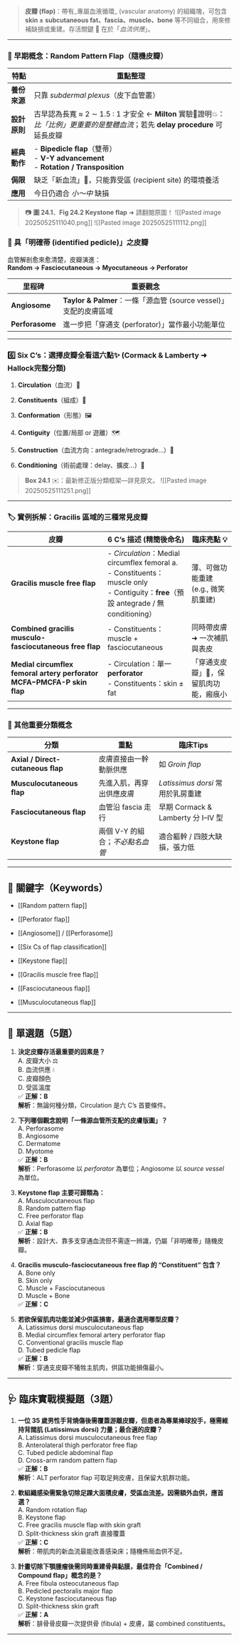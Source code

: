 

> **皮瓣 (flap)**：帶有_專屬血液循環_ (vascular anatomy) 的組織塊，可包含 **skin ± subcutaneous fat、fascia、muscle、bone** 等不同組合，用來修補缺損或重建。存活關鍵 🔑 在於「_血流供應_」。

---

### 🌱 早期概念：Random Pattern Flap（隨機皮瓣）

| 特點       | 重點整理                                                                                         |
| -------- | -------------------------------------------------------------------------------------------- |
| **養份來源** | 只靠 _subdermal plexus_（皮下血管叢）                                                                 |
| **設計原則** | 古早認為長寬 ≈ 2 ∼ 1.5 : 1 才安全 ← **Milton** 實驗🐷證明💥：_比「比例」更重要的是整體血流_；若先 **delay procedure** 可延長皮瓣 |
| **經典動作** | - **Bipedicle flap**（雙蒂）<br>- **V-Y advancement**<br>- **Rotation / Transposition**          |
| **侷限**   | 缺乏「新血流」🔄，只能靠受區 (recipient site) 的環境養活                                                       |
| **應用**   | 今日仍適合 _小～中_ 缺損                                                                               |

> 📷 **圖 24.1**、**Fig 24.2 Keystone flap** ➜ 請翻閱原圖！
![[Pasted image 20250525111040.png]]
![[Pasted image 20250525111112.png]]



### 🧭 具「明確蒂 (identified pedicle)」之皮瓣

血管解剖愈來愈清楚，皮瓣演進：  
**Random → Fasciocutaneous → Myocutaneous → Perforator**

|里程碑|重要觀念|
|---|---|
|**Angiosome**|**Taylor & Palmer**：一條「源血管 (source vessel)」支配的皮膚區域|
|**Perforasome**|進一步把「穿通支 (perforator)」當作最小功能單位|

---

### 6️⃣ **Six C’s**：選擇皮瓣全看這六點✨ (Cormack & Lamberty ➜ Hallock完整分類)

1. **Circulation**（血流）🌊
    
2. **Constituents**（組成）🔧
    
3. **Conformation**（形態）🖼️
    
4. **Contiguity**（位置/局部 or 遊離）🗺️
    
5. **Construction**（血流方向：antegrade/retrograde…）🔄
    
6. **Conditioning**（術前處理：delay、擴皮…）🚦
    

> **Box 24.1** ✉️：最新修正版分類框架—詳見原文。
![[Pasted image 20250525111251.png]]
---

### 🏷️ 實例拆解：Gracilis 區域的三種常見皮瓣

| 皮瓣                                                                     | 6 C’s 描述 (精簡後命名)                                                                                                                   | 臨床亮點 💡                |
| ---------------------------------------------------------------------- | ---------------------------------------------------------------------------------------------------------------------------------- | ---------------------- |
| **Gracilis muscle free flap**                                          | - _Circulation_：Medial circumflex femoral a.<br>- Constituents：muscle only<br>- Contiguity：**free**（預設 antegrade / 無 conditioning） | 薄、可做功能重建 (e.g., 微笑肌重建) |
| **Combined gracilis musculo-fasciocutaneous free flap**                | - Constituents：muscle + fasciocutaneous                                                                                            | 同時帶皮膚 ➜ 一次補肌與表皮        |
| **Medial circumflex femoral artery perforator MCFA−PMCFA-P skin flap** | - Circulation：單一 **perforator**<br>- Constituents：skin ± fat                                                                       | 「穿通支皮瓣」💉，保留肌肉功能，瘢痕小   |

---

### 🧩 其他重要分類概念

| 分類                                | 重點                  | 臨床Tips                         |
| --------------------------------- | ------------------- | ------------------------------ |
| **Axial / Direct-cutaneous flap** | 皮膚直接由一幹動脈供應         | 如 _Groin flap_                 |
| **Musculocutaneous flap**         | 先進入肌，再穿出供應皮膚        | _Latissimus dorsi_ 常用於乳房重建     |
| **Fasciocutaneous flap**          | 血管沿 fascia 走行       | 早期 Cormack & Lamberty 分 I–IV 型 |
| **Keystone flap**                 | 兩個 V-Y 的組合；_不必點名血管_ | 適合軀幹 / 四肢大缺損，張力低               |

---

## 🧠 關鍵字（Keywords）

- [[Random pattern flap]]
    
- [[Perforator flap]]
    
- [[Angiosome]] / [[Perforasome]]
    
- [[Six Cs of flap classification]]
    
- [[Keystone flap]]
    
- [[Gracilis muscle free flap]]
    
- [[Fasciocutaneous flap]]
    
- [[Musculocutaneous flap]]
    

---

## 📘 單選題（5題）

1. **決定皮瓣存活最重要的因素是？**  
    A. 皮瓣大小 ⚖️  
    B. 血流供應 💧  
    C. 皮瓣顏色  
    D. 受區溫度  
    ✅ **正解：B**  
    **解析**：無論何種分類，Circulation 是六 C’s 首要條件。
    
2. **下列哪個觀念說明「一條源血管所支配的皮膚版圖」？**  
    A. Perforasome  
    B. Angiosome  
    C. Dermatome  
    D. Myotome  
    ✅ **正解：B**  
    **解析**：Perforasome 以 _perforator_ 為單位；Angiosome 以 _source vessel_ 為單位。
    
3. **Keystone flap 主要可歸類為：**  
    A. Musculocutaneous flap  
    B. Random pattern flap  
    C. Free perforator flap  
    D. Axial flap  
    ✅ **正解：B**  
    **解析**：設計大、靠多支穿通血流但不需逐一辨識，仍屬「非明確蒂」隨機皮瓣。
    
4. **Gracilis musculo-fasciocutaneous free flap 的 “Constituent” 包含？**  
    A. Bone only  
    B. Skin only  
    C. Muscle + Fasciocutaneous  
    D. Muscle + Bone  
    ✅ **正解：C**
    
5. **若欲保留肌肉功能並減少供區損害，最適合選用哪型皮瓣？**  
    A. Latissimus dorsi musculocutaneous flap  
    B. Medial circumflex femoral artery perforator flap  
    C. Conventional gracilis muscle flap  
    D. Tubed pedicle flap  
    ✅ **正解：B**  
    **解析**：穿通支皮瓣不犧牲主肌肉，供區功能損傷最小。
    

---

## 🩺 臨床實戰模擬題（3題）

1. **一位 35 歲男性手背燒傷後需覆蓋游離皮瓣，但患者為專業棒球投手，極需維持背闊肌 (Latissimus dorsi) 力量；最合適的皮瓣？**  
    A. Latissimus dorsi musculocutaneous free flap  
    B. Anterolateral thigh perforator free flap  
    C. Tubed pedicle abdominal flap  
    D. Cross-arm random pattern flap  
    ✅ **正解：B**  
    **解析**：ALT perforator flap 可取足夠皮膚，且保留大肌群功能。
    
2. **軟組織感染需緊急切除足踝大面積皮膚，受區血流差。因需額外血供，應首選？**  
    A. Random rotation flap  
    B. Keystone flap  
    C. Free gracilis muscle flap with skin graft  
    D. Split-thickness skin graft 直接覆蓋  
    ✅ **正解：C**  
    **解析**：帶肌肉的新血流最能改善感染床；隨機佈局血供不足。
    
3. **計畫切除下顎腫瘤後需同時重建骨與黏膜，最佳符合「Combined / Compound flap」概念的是？**  
    A. Free fibula osteocutaneous flap  
    B. Pedicled pectoralis major flap  
    C. Keystone fasciocutaneous flap  
    D. Split-thickness skin graft  
    ✅ **正解：A**  
    **解析**：腓骨骨皮瓣一次提供骨 (fibula) + 皮膚，屬 combined constituents。
    

---
